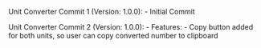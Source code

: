 Unit Converter Commit 1 (Version: 1.0.0):
    - Initial Commit

Unit Converter Commit 2 (Version: 1.0.0):
    - Features:
        - Copy button added for both units, so user can copy converted number to clipboard